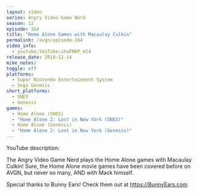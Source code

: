 ```yaml
---
layout: video
series: Angry Video Game Nerd
season: 12
episode: 164
title: "Home Alone Games with Macaulay Culkin"
permalink: /avgn/episode-164
video_info:
  - youtube;YouTube;shwFNKP_mI4
release_date: 2018-12-14
mike_notes:
toggle: off
platforms:
  - Super Nintendo Entertainment System
  - Sega Genesis
short_platforms:
  - SNES
  - Genesis
games:
  - Home Alone (SNES)
  - "Home Alone 2: Lost in New York (SNES)"
  - Home Alone (Genesis)
  - "Home Alone 2: Lost in New York (Genesis)"
---
```


<p class="yt-description">YouTube description:</p>

The Angry Video Game Nerd plays the Home Alone games with Macaulay Culkin! Sure, the Home Alone movie games have been covered before on AVGN, but never so many, AND with Mack himself. 

Special thanks to Bunny Ears! Check them out at https://BunnyEars.com